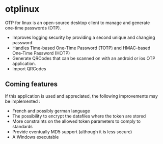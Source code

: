 # otplinux

OTP for linux is an open-source desktop client to manage and generate one-time passwords (OTP).
 * Improves logging security by providing a second unique and changing password
 * Handles Time-based One-Time Password (TOTP) and HMAC-based One-Time Password (HOTP)
 * Generate QRCodes that can be scanned on with an android or ios OTP application.
 * Import QRCodes
 
## Coming features

If this application is used and appreciated, the following improvements may be implemented :
* French and possibly german language
* The possibility to encrypt the datafiles where the token are stored
* More constraints on the allowed token parameters to comply to standards
* Provide eventually MD5 support (although it is less secure)
* A Windows executable
